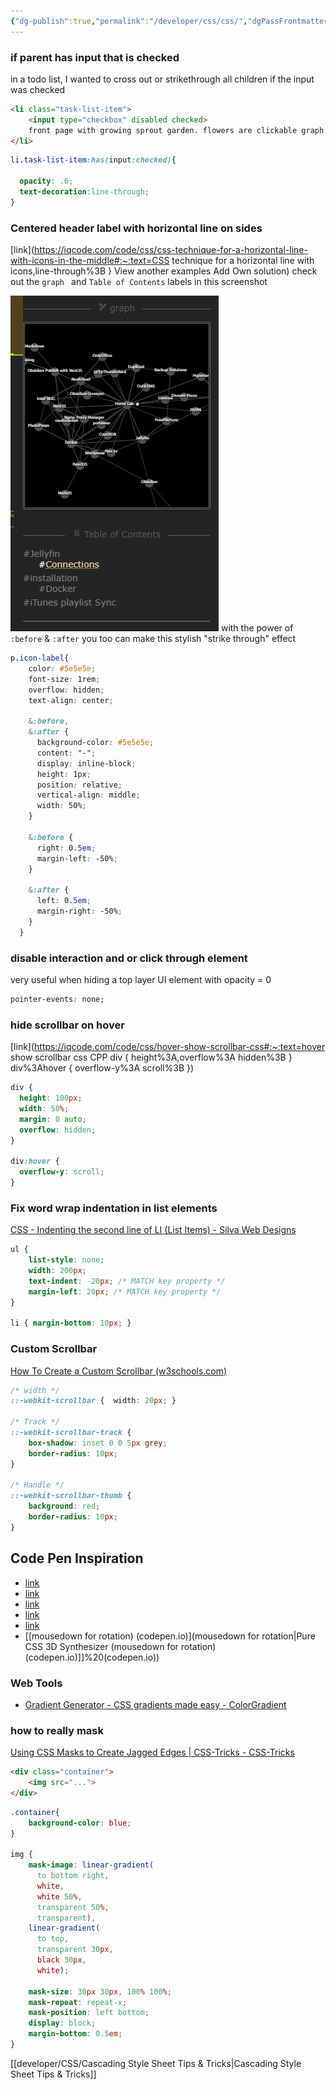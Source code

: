 ```yaml
---
{"dg-publish":true,"permalink":"/developer/css/css/","dgPassFrontmatter":true}
---
```



### if parent has input that is checked
in a todo list, I wanted to cross out or strikethrough all children if the input was checked
```html
<li class="task-list-item">
	<input type="checkbox" disabled checked>
	front page with growing sprout garden. flowers are clickable graph view?
</li>
```

```css
li.task-list-item:has(input:checked){

  opacity: .6;
  text-decoration:line-through;
}
```

### Centered header label with horizontal line on sides
[link](https://iqcode.com/code/css/css-technique-for-a-horizontal-line-with-icons-in-the-middle#:~:text=CSS technique for a horizontal line with icons,line-through%3B } View another examples Add Own solution)
check out the `graph ` and  `Table of Contents` labels in this screenshot 

![attachments/Pasted image 20221109140342 1.png|sections with headers   |     500](/img/user/attachments/Pasted%20image%2020221109140342%201.png)
with the power of `:before` & `:after` you too can make this stylish "strike through" effect

```scss
p.icon-label{
    color: #5e5e5e;
    font-size: 1rem;
    overflow: hidden;
    text-align: center;

    &:before,
    &:after {
      background-color: #5e5e5e;
      content: "-";
      display: inline-block;
      height: 1px;
      position: relative;
      vertical-align: middle;
      width: 50%;
    }  

    &:before {
      right: 0.5em;
      margin-left: -50%;
    }

    &:after {
      left: 0.5em;
      margin-right: -50%;
    }
  }
```

### disable interaction and or click through element
very useful when hiding a top layer UI element with opacity = 0 

```css
pointer-events: none;
```

### hide scrollbar on hover
[link](https://iqcode.com/code/css/hover-show-scrollbar-css#:~:text=hover show scrollbar css CPP div { height%3A,overflow%3A hidden%3B } div%3Ahover { overflow-y%3A scroll%3B })
```css
div {
  height: 100px;
  width: 50%;
  margin: 0 auto;
  overflow: hidden;
}

div:hover {
  overflow-y: scroll;
}
```

### Fix word wrap indentation in list elements
[CSS - Indenting the second line of LI (List Items) - Silva Web Designs](https://silvawebdesigns.com/css-indenting-second-line-li-list-items/)
```css
ul { 
	list-style: none; 
	width: 200px; 
	text-indent: -20px; /* MATCH key property */ 
	margin-left: 20px; /* MATCH key property */ 
} 

li { margin-bottom: 10px; }
```

### Custom Scrollbar 
[How To Create a Custom Scrollbar (w3schools.com)](https://www.w3schools.com/howto/howto_css_custom_scrollbar.asp)
```css
/* width */  
::-webkit-scrollbar {  width: 20px; }  
  
/* Track */  
::-webkit-scrollbar-track {  
	box-shadow: inset 0 0 5px grey;  
	border-radius: 10px;
}  
  
/* Handle */  
::-webkit-scrollbar-thumb {  
	background: red;  
	border-radius: 10px;
}
```

## Code Pen Inspiration
- [link](https://codepen.io/b1tn3r/embed/YjOzRv?height=300&default-tab=css%2Cresult&slug-hash=YjOzRv&editable=true&user=b1tn3r&name=cp_embed_40#result-box)
- [link](https://codepen.io/avstorm/embed/rNBZby?default-tab=css%2Cresult&editable=true&height=300&name=cp_embed_26&slug-hash=peCbd&user=avstorm#result-box)
- [link](https://codepen.io/lbebber/embed/LELBEo?height=300&default-tab=css%2Cresult&slug-hash=LELBEo&editable=true&user=lbebber&name=cp_embed_6#result-box)
- [link](https://codepen.io/Grsmto/embed/RPQPPB?height=300&default-tab=css%2Cresult&slug-hash=RPQPPB&editable=true&user=Grsmto&name=cp_embed_5#result-box)
- [link](https://codepen.io/andrewmillen/embed/MoKLob?height=300&default-tab=css%2Cresult&slug-hash=MoKLob&editable=true&user=andrewmillen&name=cp_embed_1#result-box)
- [[mousedown for rotation) (codepen.io)](mousedown for rotation\|Pure CSS 3D Synthesizer (mousedown for rotation) (codepen.io)]]%20(codepen.io))

### Web Tools
- [Gradient Generator - CSS gradients made easy - ColorGradient](https://colorgradient.dev/gradient-generator)

### how to really mask
[Using CSS Masks to Create Jagged Edges | CSS-Tricks - CSS-Tricks](https://css-tricks.com/using-css-masks-to-create-jagged-edges/)
```html
<div class="container">
	<img src="...">
</div>
```

```css
.container{
	background-color: blue;
}

img {
    mask-image: linear-gradient(
      to bottom right,
      white,
      white 50%,
      transparent 50%,
      transparent),
    linear-gradient(
      to top,
      transparent 30px,
      black 30px,
      white);
      
    mask-size: 30px 30px, 100% 100%;
    mask-repeat: repeat-x;
    mask-position: left bottom;
    display: block;
    margin-bottom: 0.5em;
}
```

[[developer/CSS/Cascading Style Sheet Tips & Tricks\|Cascading Style Sheet Tips & Tricks]]